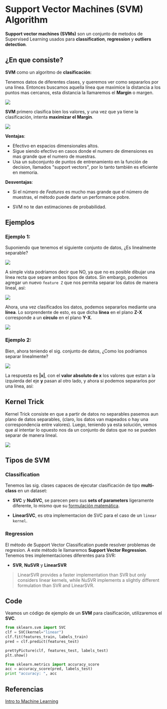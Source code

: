 # Support Vector Machines (SVM) Algorithm

**Support vector machines (SVMs)** son un conjunto de metodos de Supervised Learning usados para **classification**, **regression** y **outliers detection**.


## ¿En que consiste?

**SVM** como un algoritmo de **clasificación**:

Tenemos datos de diferentes clases, y queremos ver como separarlos por una línea. Entonces buscamos aquella línea que maximice la distancia a los puntos mas cercanos, esta distancia la llamaremos el **Margin** o margen.

![](margin.png)

**SVM** primero clasifica bien los valores, y una vez que ya tiene la clasificación, intenta **maximizar el Margin**.

![](clasification.png)

**Ventajas**:

- Efectivo en espacios dimensionales altos.
- Sigue siendo efectivo en casos donde el numero de dimensiones es mas grande que el numero de muestras.
- Usa un subconjunto de puntos de entrenamiento en la función de decision, llamados "support vectors", por lo tanto también es eficiente en memoria.

**Desventajas**:

- Si el número de *Features* es mucho mas grande que el número de muestras, el método puede darte un performance pobre.

- SVM no te dan estimaciones de probabilidad.

## Ejemplos

### Ejemplo 1:

Suponiendo que tenemos el siguiente conjunto de datos, ¿Es linealmente separable?

![](tricky-data-set.png)

A simple vista podriamos decir que NO, ya que no es posible dibujar una línea recta que separe ambos tipos de datos. Sin embargo, podemos agregar un nuevo `feature Z` que nos permita separar los datos de manera lineal, así:

![](linearly-separable.png)

Ahora, una vez clasificados los datos, podemos separarlos mediante una **línea**. Lo sorprendente de esto, es que dicha **línea** en el plano **Z-X** corresponde a un **círculo** en el plano **Y-X**.

![](circle-line-data-classification.png)


### Ejemplo 2:

Bien, ahora teniendo el sig. conjunto de datos, ¿Como los podriamos separar linealmente?

![](ej-2-question.png)

La respuesta es **|x|**, con el **valor absoluto de x** los valores que estan a la izquierda del eje **y** pasan al otro lado, y ahora si podemos separarlos por una línea, así:


## Kernel Trick

Kernel Trick consiste en que a partir de datos no separables pasemos aun plano de datos separables, (claro, los datos van mapeados o hay una correspondencia entre valores). Luego, teniendo ya esta solución, vemos que al intentar lo opuesto nos da un conjunto de datos que no se pueden separar de manera lineal.

![](kernel-trick.png)


## Tipos de SVM

### Classification

Tenemos las sig. clases capaces de ejecutar clasificación de tipo **multi-class** en un dataset:

- **SVC** y **NuSVC**, se parecen pero sus **sets of parameters** ligeramente diferente, lo mismo que su [formulación matemática](http://scikit-learn.org/stable/modules/svm.html#svm-mathematical-formulation).

- **LinearSVC**, es otra implementacion de SVC para el caso de un `linear kernel`.


### Regression

El método de Support Vector Classification puede resolver problemas de regresion. A este método le llamaremos **Support Vector Regression**. Tenemos tres implementaciones diferentes para SVR:

- **SVR**, **NuSVR** y **LinearSVR**
 
> LinearSVR provides a faster implementation than SVR but only considers linear kernels, while NuSVR implements a slightly different formulation than SVR and LinearSVR.


## Code

Veamos un código de ejemplo de un **SVM** para clasificación, utilizaremos el **SVC**.

``` Python
from sklearn.svm import SVC
clf = SVC(kernel="linear")
clf.fit(features_train, labels_train)
pred = clf.predict(features_test)

prettyPicture(clf, features_test, labels_test)
plt.show()

from sklearn.metrics import accuracy_score
acc = accuracy_score(pred, labels_test)
print "accuracy: ", acc
```



## Referencias

[Intro to Machine Learning](https://classroom.udacity.com/courses/ud120)
